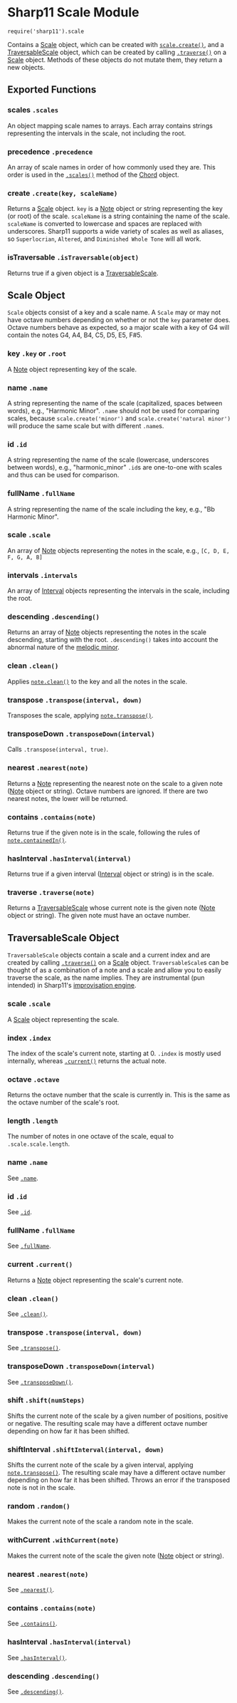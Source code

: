 # Sharp11 Scale Module
`require('sharp11').scale`

Contains a [Scale](#scale-object) object, which can be created with [`scale.create()`](#module-create), and a [TraversableScale](#traversable-scale-object) object, which can be created by calling [`.traverse()`](#scale-traverse) on a [Scale](#scale-object) object.  Methods of these objects do not mutate them, they return a new objects.

## <a name="module"></a> Exported Functions
### <a name="module-scales"></a> scales `.scales`
An object mapping scale names to arrays.  Each array contains strings representing the intervals in the scale, not including the root.

### <a name="module-precedence"></a> precedence `.precedence`
An array of scale names in order of how commonly used they are.  This order is used in the [`.scales()`](chord.md#chord-scales) method of the [Chord](chord.md#chord-object) object.

### <a name="module-create"></a> create `.create(key, scaleName)`
Returns a [Scale](#scale-object) object.  `key` is a [Note](note.md#note-object) object or string representing the key (or root) of the scale.  `scaleName` is a string containing the name of the scale.  `scaleName` is converted to lowercase and spaces are replaced with underscores.  Sharp11 supports a wide variety of scales as well as aliases, so `Superlocrian`, `Altered`, and `Diminished Whole Tone` will all work.

### <a name="module-isTraversable"></a> isTraversable `.isTraversable(object)`
Returns true if a given object is a [TraversableScale](#traversable-scale-object).

## <a name="scale-object"></a> Scale Object
`Scale` objects consist of a key and a scale name.  A `Scale` may or may not have octave numbers depending on whether or not the `key` parameter does.  Octave numbers behave as expected, so a major scale with a key of G4 will contain the notes G4, A4, B4, C5, D5, E5, F#5.

### <a name="scale-key"></a> key `.key` or `.root`
A [Note](note.md#note-object) object representing key of the scale.

### <a name="scale-name"></a> name `.name`
A string representing the name of the scale (capitalized, spaces between words), e.g., "Harmonic Minor".  `.name` should not be used for comparing scales, because `scale.create('minor')` and `scale.create('natural minor')` will produce the same scale but with different `.name`s.

### <a name="scale-id"></a> id `.id`
A string representing the name of the scale (lowercase, underscores between words), e.g., "harmonic_minor"  `.id`s are one-to-one with scales and thus can be used for comparison.

### <a name="scale-full-name"></a> fullName `.fullName`
A string representing the name of the scale including the key, e.g., "Bb Harmonic Minor".

### <a name="scale-scale"></a> scale `.scale`
An array of [Note](note.md#note-object) objects representing the notes in the scale, e.g., `[C, D, E, F, G, A, B]`

### <a name="scale-intervals"></a> intervals `.intervals`
An array of [Interval](../docs/README.md#interval) objects representing the intervals in the scale, including the root.

### <a name="scale-descending"></a> descending `.descending()`
Returns an array of [Note](note.md#note-object) objects representing the notes in the scale descending, starting with the root.  `.descending()` takes into account the abnormal nature of the [melodic minor](http://www3.northern.edu/wieland/theory/scales/mi_mel.htm).

### <a name="scale-clean"></a> clean `.clean()`
Applies [`note.clean()`](note.md#note-clean) to the key and all the notes in the scale.

### <a name="scale-transpose"></a> transpose `.transpose(interval, down)`
Transposes the scale, applying [`note.transpose()`](note.md#note-transpose).

### <a name="scale-transpose-down"></a> transposeDown `.transposeDown(interval)`
Calls `.transpose(interval, true)`.

### <a name="scale-nearest"></a> nearest `.nearest(note)`
Returns a [Note](note.md#note-object) representing the nearest note on the scale to a given note ([Note](note.md#note-object) object or string).  Octave numbers are ignored.  If there are two nearest notes, the lower will be returned.

### <a name="scale-contains"></a> contains `.contains(note)`
Returns true if the given note is in the scale, following the rules of [`note.containedIn()`](note.md#note-contained-in).

### <a name="scale-has-interval"></a> hasInterval `.hasInterval(interval)`
Returns true if a given interval ([Interval](../docs/README.md#interval) object or string) is in the scale.

### <a name="scale-traverse"></a> traverse `.traverse(note)`
Returns a [TraversableScale](#traversable-scale-object) whose current note is the given note ([Note](note.md#note-object) object or string).  The given note must have an octave number.

## <a name="traversable-scale-object"></a> TraversableScale Object
`TraversableScale` objects contain a scale and a current index and are created by calling [`.traverse()`](#scale-traverse) on a [Scale](#scale-object) object.  `TraversableScale`s can be thought of as a combination of a note and a scale and allow you to easily traverse the scale, as the name implies.  They are instrumental (pun intended) in Sharp11's [improvisation engine](improv.md).

### <a name="traversable-scale-scale"></a> scale `.scale`
A [Scale](#scale-object) object representing the scale.

### <a name="traversable-scale-index"></a> index `.index`
The index of the scale's current note, starting at 0.  `.index` is mostly used internally, whereas [`.current()`](#traversable-scale-current) returns the actual note.

### <a name="traversable-scale-octave"></a> octave `.octave`
Returns the octave number that the scale is currently in.  This is the same as the octave number of the scale's root.

### <a name="traversable-scale-length"></a> length `.length`
The number of notes in one octave of the scale, equal to `.scale.scale.length`.

### <a name="traversable-scale-name"></a> name `.name`
See [`.name`](#scale-name).

### <a name="traversable-scale-id"></a> id `.id`
See [`.id`](#scale-id).

### <a name="traversable-scale-full-name"></a> fullName `.fullName`
See [`.fullName`](#scale-full-name).

### <a name="traversable-scale-current"></a> current `.current()`
Returns a [Note](note.md#note-object) object representing the scale's current note.

### <a name="traversable-scale-clean"></a> clean `.clean()`
See [`.clean()`](#scale-clean).

### <a name="traversable-scale-transpose"></a> transpose `.transpose(interval, down)`
See [`.transpose()`](#scale-transpose).

### <a name="traversable-scale-transpose-down"></a> transposeDown `.transposeDown(interval)`
See [`.transposeDown()`](#scale-transpose-down).

### <a name="traversable-scale-shift"></a> shift `.shift(numSteps)`
Shifts the current note of the scale by a given number of positions, positive or negative.  The resulting scale may have a different octave number depending on how far it has been shifted.

### <a name="traversable-scale-shift-interval"></a> shiftInterval `.shiftInterval(interval, down)`
Shifts the current note of the scale by a given interval, applying [`note.transpose()`](note.md#note-transpose).  The resulting scale may have a different octave number depending on how far it has been shifted.  Throws an error if the transposed note is not in the scale.

### <a name="traversable-scale-random"></a> random `.random()`
Makes the current note of the scale a random note in the scale.

### <a name="traversable-with-current"></a> withCurrent `.withCurrent(note)`
Makes the current note of the scale the given note ([Note](note.md#note-object) object or string).

### <a name="traversable-scale-nearest"></a> nearest `.nearest(note)`
See [`.nearest()`](#scale-nearest).

### <a name="traversable-scale-contains"></a> contains `.contains(note)`
See [`.contains()`](#scale-contains).

### <a name="traversable-scale-has-interval"></a> hasInterval `.hasInterval(interval)`
See [`.hasInterval()`](#scale-has-interval).

### <a name="traversable-descending"></a> descending `.descending()`
See [`.descending()`](#scale-descending).
